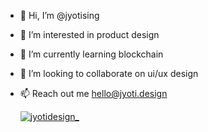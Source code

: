 - 👋 Hi, I’m @jyotising
- 👀 I’m interested in product design
- 🌱 I’m currently learning blockchain
- 💞️ I’m looking to collaborate on ui/ux design
- 📫 Reach out me hello@jyoti.design




    <p align="left"> <a href="https://twitter.com/jyotidesign_" target="blank"><img src="https://img.shields.io/twitter/follow/jyotidesign_?logo=twitter&style=for-the-badge" alt="jyotidesign_" /></a> </p>
